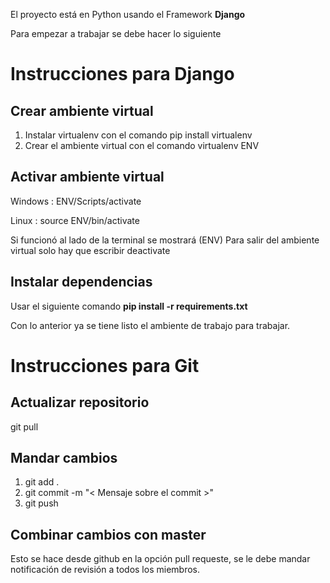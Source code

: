 El proyecto está en Python usando el Framework __Django__

Para empezar a trabajar se debe hacer lo siguiente

# Instrucciones para Django

## Crear ambiente virtual
1. Instalar virtualenv con el comando pip install virtualenv
2. Crear el ambiente virtual con el comando virtualenv ENV

## Activar ambiente virtual
Windows
:  ENV/Scripts/activate

Linux
:  source ENV/bin/activate

Si funcionó al lado de la terminal se mostrará (ENV)
Para salir del ambiente virtual solo hay que escribir deactivate

## Instalar dependencias
Usar el siguiente comando **pip install -r requirements.txt**

Con lo anterior ya se tiene listo el ambiente de trabajo para trabajar.

# Instrucciones para Git

## Actualizar repositorio
git pull

## Mandar cambios
1. git add .
2. git commit -m "< Mensaje sobre el commit >"
3. git push

## Combinar cambios con master
Esto se hace desde github en la opción pull requeste, se le debe mandar notificación de revisión a todos los miembros.

